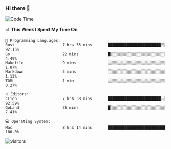 ### Hi there 👋

<!--
**CrazyCollin/crazycollin** is a ✨ _special_ ✨ repository because its `README.md` (this file) appears on your GitHub profile.

Here are some ideas to get you started:

- 🔭 I’m currently working on ...
- 🌱 I’m currently learning ...
- 👯 I’m looking to collaborate on ...
- 🤔 I’m looking for help with ...
- 💬 Ask me about ...
- 📫 How to reach me: ...
- 😄 Pronouns: ...
- ⚡ Fun fact: ...
-->

<!--START_SECTION:waka-->
![Code Time](http://img.shields.io/badge/Code%20Time-41%20hrs%2044%20mins-blue)

📊 **This Week I Spent My Time On** 

```text
💬 Programming Languages: 
Rust                     7 hrs 35 mins       ███████████████████████░░   92.15% 
Go                       22 mins             █░░░░░░░░░░░░░░░░░░░░░░░░   4.49% 
Makefile                 9 mins              ░░░░░░░░░░░░░░░░░░░░░░░░░   1.87% 
Markdown                 5 mins              ░░░░░░░░░░░░░░░░░░░░░░░░░   1.13% 
TOML                     1 min               ░░░░░░░░░░░░░░░░░░░░░░░░░   0.27%

🔥 Editors: 
CLion                    7 hrs 38 mins       ███████████████████████░░   92.59% 
GoLand                   36 mins             █░░░░░░░░░░░░░░░░░░░░░░░░   7.41%

💻 Operating System: 
Mac                      8 hrs 14 mins       █████████████████████████   100.0%

```


<!--END_SECTION:waka-->


![visitors](https://visitor-badge.glitch.me/badge?page_id=crazycollin.crazycollin&left_color=green&right_color=red)
